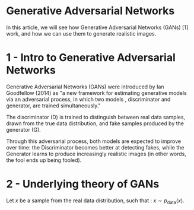 # Generative Adversarial Networks

In this article, we will see how Generative Adversarial Networks (GANs) [1]  work, and how we can use them to generate realistic images.

# 1 - Intro to Generative Adversarial Networks

Generative Adversarial Networks (GANs) were introduced by Ian Goodfellow (2014) as "a new framework for estimating generative models via an adversarial process, in which two models , discriminator and generator, are trained simultaneously."

The discriminator (D) is trained to distinguish between real data samples, drawn from the true data distribution, and fake samples produced by the generator (G).

Through this adversarial process, both models are expected to improve over time: the Discriminator becomes better at detecting fakes, while the Generator learns to produce increasingly realistic images (in other words, the fool ends up being fooled).

# 2 - Underlying theory of GANs

Let $x$ be a sample from the real data distribution, such that : $x \sim p_{\text{data}}(x)$.

